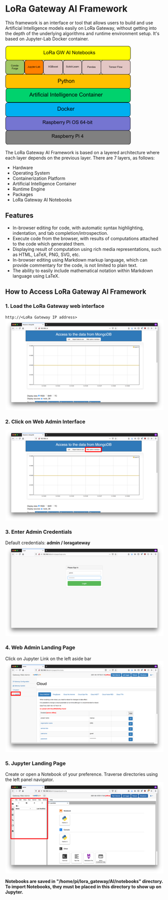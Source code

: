 # LoRa Gateway AI Framework
This framework is an interface or tool that allows users to build and use Artificial Intelligence
models easily on LoRa Gateway, without getting into the depth of the underlying algorithms and runtime environment setup. It's based on Jupyter-Lab Docker container.  

<img src="Picture6.png" alt="AI Framework" width="400"/> 

The LoRa Gateway AI Framework is based on a layered architecture where each layer depends on the previous layer. There are 7 layers, as follows:
* Hardware
* Operating System
* Containerization Platform
* Artificial Intelligence Container
* Runtime Engine
* Packages
* LoRa Gateway AI Notebooks

## Features
* In-browser editing for code, with automatic syntax highlighting, indentation, and tab completion/introspection.
* Execute code from the browser, with results of computations attached to the code which generated them.
* Displaying result of computation using rich media representations, such as HTML, LaTeX, PNG, SVG, etc.
* In-browser editing using Markdown markup language, which can provide commentary for the code, is not limited to plain text.
* The ability to easily include mathematical notation within Markdown language using LaTeX.

## How to Access LoRa Gateway AI Framework

### 1. Load the LoRa Gateway web interface
   `http://<LoRa Gateway IP address>`  
![LoRa Homepage](Picture1.png)

### 2. Click on Web Admin Interface
![LoRa Admin Link](Picture2.png)

### 3. Enter Admin Credentials
   Default credentials: **admin / loragateway**  
![Credentials input](Picture3.png)

### 4. Web Admin Landing Page
   Click on Jupyter Link on the left aside bar  
![LoRa Admin GUI](Picture4.png)

### 5. Jupyter Landing Page
   Create or open a Notebook of your preference. Traverse directories using the left panel navigator.
![Jupyter Notebook](Picture5.png)

   **Notebooks are saved in "/home/pi/lora_gateway/AI/notebooks" directory. To import Notebooks, they must be placed in this directory to show up on Jupyter.**
